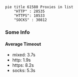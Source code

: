 
```mermaid
pie title 61580 Proxies in list
    "HTTP" : 28535
    "HTTPS": 10533
    "SOCKS" : 30812
```

### Some Info
#### Average Timeout

- mixed: 3.7s
- http: 1.9s
- https: 8.2s
- socks: 5.3s